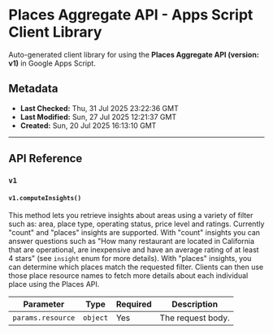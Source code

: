 # Places Aggregate API - Apps Script Client Library

Auto-generated client library for using the **Places Aggregate API (version: v1)** in Google Apps Script.

## Metadata

- **Last Checked:** Thu, 31 Jul 2025 23:22:36 GMT
- **Last Modified:** Sun, 27 Jul 2025 12:21:37 GMT
- **Created:** Sun, 20 Jul 2025 16:13:10 GMT



---

## API Reference

### `v1`

#### `v1.computeInsights()`

This method lets you retrieve insights about areas using a variety of filter such as: area, place type, operating status, price level and ratings. Currently "count" and "places" insights are supported. With "count" insights you can answer questions such as "How many restaurant are located in California that are operational, are inexpensive and have an average rating of at least 4 stars" (see `insight` enum for more details). With "places" insights, you can determine which places match the requested filter. Clients can then use those place resource names to fetch more details about each individual place using the Places API.

| Parameter | Type | Required | Description |
|---|---|---|---|
| `params.resource` | `object` | Yes | The request body. |